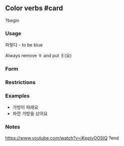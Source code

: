 ## Color verbs #card
?begin
### Usage

파랗다 - to be blue

Always remove ㅎ and put ㅐ(요)

### Form
### Restrictions
### Examples
* 가방이 파래요
* 파란 가방을 샀어요
### Notes
https://www.youtube.com/watch?v=jKpplyOO5IQ
?end
